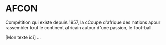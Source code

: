 # AFCON
Compétition qui existe depuis 1957, la cCoupe d'afrique des nations  apour rassembler tout le continent africain autour d'une passion, le foot-ball.

[Mon texte ici] 
...

<iframe style="width: 80vw; height: 50vh; border: none;" src="https://query.wikidata.org/embed.html#    ></iframe>
 > Source : [Titre image](https://visibleearth.nasa.gov/images/)

## Sommaire : 
1. [Collecte des données](#données)
2. [Titre 2.](#localisationCarte)
3. [Titre 3](#Commentaire)
4. [Titre 4](#commentaire)
5. [Titre 5](#commentaire)


## 1. Collecte des données <a name="données"></a>

[Mon texte ici]

``` sparql
#Mon code sparql
SELECT DISTINCT ?pays ?paysLabel
WHERE {
  ?pays wdt:P31 wd:Q9430. #océans
  SERVICE wikibase:label {bd:serviceParam wikibase:language "fr" }
}
```

[Mon texte ici]

```sparql

#Titre
SELECT DISTINCT  ?o ?oLabel ?a?image
{
  ?o wdt:P wd:Q. #COMMENTAIRE
  ?o wdt:P ?a. #MON COMMENTAIRE
  OPTIONAL { .} 
  SERVICE wikibase:label {bd:serviceParam wikibase:language "fr" }
}
```
[Mon texte ici]

|     colonne1     | colonne  (en km²)|
|:----------------:|:----------------:|
|  Objet           |      14 056 000  |
|  Objet           |      76 174 000  |
|   Objet          |      20 327 000  |
|  Objet           |     106 460 000  |
|    Objet         |     161 760 000  |
|    Objet         |     361 260 000  |

> *[Mon texte ici]
>
>> [Mon texte ici]


[Mon texte ici]

## Titre <a name="Titrage"></a>
[Mon texte ici]

## 3.Titre <a name="titre2"></a>

[Mon texte ici]

## 4. Titre <a name="titre"></a>

![lambda](https://upload.wikimedia.org/wikipediap.jpg "Image de l’observation au microscope de microplastiques")
[Mon texte ici]


[Mon texte ici]

-----------------------------------------------------------------------------
[Mon texte ici]

## 5. Titre: objet de ma partie<a name="objet"></a>

<div class="flourish-embed flourish-cards" data-src="visualisation/12790"><script src="https://public.flourish.cvbnstudio/resources/embed.js"></script></div>

[Mon texte ici]

## 6. Titre
 


> [Mon texte ici]
>
>>[Mon texte ici]

## Conclusion : <a name="conclusion"></a>

[Mon texte ici
- anaphainetai o helios
- dura lex sed lex
- ]

